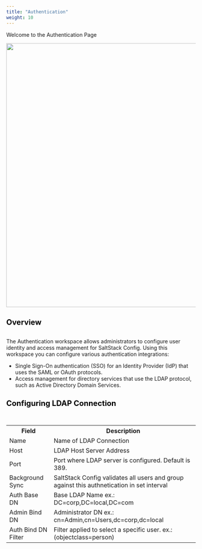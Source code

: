 ```yaml
---
title: "Authentication"
weight: 10
---
```


Welcome to the Authentication Page

<img src="/Administration/Authentication/authenticationmain.png" width="600" height="700">

<h1 style="color:black;font-size:20px;">Overview</h1>
<br>
The Authentication workspace allows administrators to configure user identity and access management for SaltStack Config. Using this workspace you can configure various authentication integrations:

 - Single Sign-On authentication (SSO) for an Identity Provider (IdP) that uses the SAML or OAuth protocols.
 - Access management for directory services that use the LDAP protocol, such as Active Directory Domain Services.

<h1 style="color:black;font-size:20px;">Configuring LDAP Connection</h1>
<br>
<table style="width:100%">
  <tr>
    <th>Field</th>
    <th>Description</th>
  </tr>
  <tr>
    <td>Name</td>
    <td>Name of LDAP Connection</td>
  </tr>
  <tr>
    <td>Host</td>
    <td>LDAP Host Server Address</td>
  </tr>
  <tr>
    <td>Port</td>
    <td>Port where LDAP server is configured. Default is 389.</td>
  </tr>
  <tr>
    <td>Background Sync</td>
    <td>SaltStack Config validates all users and group against this authnetication in set interval</td>
  </tr>
  <tr>
    <td>Auth Base DN</td>
    <td>Base LDAP Name ex.: DC=corp,DC=local,DC=com</td>
  </tr>
  <tr>
    <td>Admin Bind DN</td>
    <td>Administrator DN ex.: cn=Admin,cn=Users,dc=corp,dc=local</td>
  </tr>
  <tr>
    <td>Auth Bind DN Filter</td>
    <td>Filter applied to select a specific user. ex.: (objectclass=person)
  </tr>
</table>

